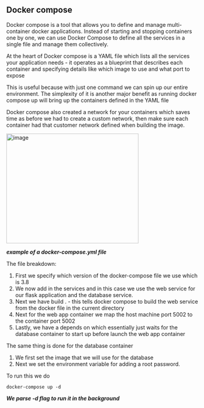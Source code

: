 Docker compose
---

Docker compose is a tool that allows you to define and manage multi-container docker applications. Instead of starting and stopping containers one by one, we can use Docker Compose to define 
all the services in a single file and manage them collectively.

At the heart of Docker compose is a YAML file which lists all the services your application needs - it operates as a blueprint that describes each container and specifying details like which image to use and what port to expose

This is useful because with just one command we can spin up our entire environment. The simplexity of it is another major benefit as running docker compose up will bring up the containers defined in the YAML file

Docker compose also created a network for your containers which saves time as before we had to create a custom network, then make sure each container had that customer network defined when building the image.

<img width="347" height="288" alt="image" src="https://github.com/user-attachments/assets/ad616486-eb5b-421b-9ab0-fe67efeaf6d0" />

***example of a docker-compose.yml file***

The file breakdown:

1. First we specify which version of the docker-compose file we use which is 3.8
2. We now add in the services and in this case we use the web service for our flask application and the database service.
3. Next we have build . - this tells docker compose to build the web service from the docker file in the current directory
4. Next for the web app container we map the host machine port 5002 to the container port 5002
5. Lastly, we have a depends on which essentially just waits for the database container to start up before launch the web app container

The same thing is done for the database container
1. We first set the image that we will use for the database
2. Next we set the environment variable for adding a root password.

To run this we do 

```
docker-compose up -d
```
***We parse -d flag to run it in the background***

